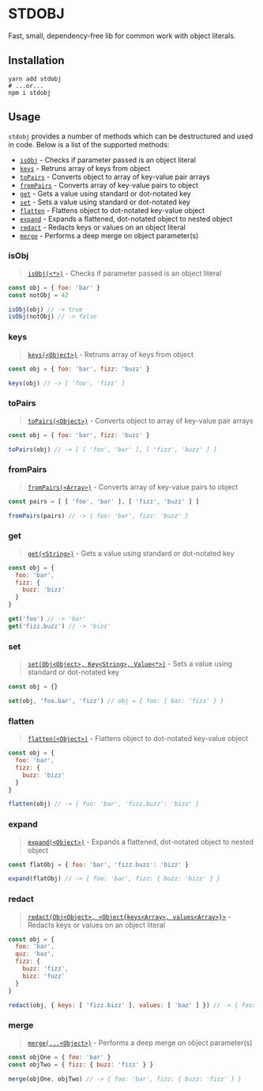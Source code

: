 # STDOBJ

Fast, small, dependency-free lib for common work with object literals.

## Installation

```
yarn add stdobj
# ...or...
npm i stdobj
```

## Usage

`stdobj` provides a number of methods which can be destructured and used
in code. Below is a list of the supported methods:

* [`isObj`](#isobj) - Checks if parameter passed is an object literal
* [`keys`](#keys) - Retruns array of keys from object
* [`toPairs`](#topairs) - Converts object to array of key-value pair arrays
* [`fromPairs`](#frompairs) - Converts array of key-value pairs to object
* [`get`](#get) - Gets a value using standard or dot-notated key
* [`set`](#set) - Sets a value using standard or dot-notated key
* [`flatten`](#flatten) - Flattens object to dot-notated key-value object
* [`expand`](#expand) - Expands a flattened, dot-notated object to nested object
* [`redact`](#redact) - Redacts keys or values on an object literal
* [`merge`](#merge) - Performs a deep merge on object parameter(s)

### isObj

> [`isObj(<*>)`](#isObj) - Checks if parameter passed is an object literal

```javascript
const obj = { foo: 'bar' }
const notObj = 42

isObj(obj) // -> true
isObj(notObj) // -> false
```

### keys

> [`keys(<Object>)`](#keys) - Retruns array of keys from object

```javascript
const obj = { foo: 'bar', fizz: 'buzz' }

keys(obj) // -> [ 'foo', 'fizz' ]
```

### toPairs

> [`toPairs(<Object>)`](#toPairs) - Converts object to array of key-value pair arrays

```javascript
const obj = { foo: 'bar', fizz: 'buzz' }

toPairs(obj) // -> [ [ 'foo', 'bar' ], [ 'fizz', 'buzz' ] ]
```

### fromPairs

> [`fromPairs(<Array>)`](#fromPairs) - Converts array of key-value pairs to object

```javascript
const pairs = [ [ 'foo', 'bar' ], [ 'fizz', 'buzz' ] ]

fromPairs(pairs) // -> { foo: 'bar', fizz: 'buzz' }
```

### get

> [`get(<String>)`](#get) - Gets a value using standard or dot-notated key

```javascript
const obj = {
  foo: 'bar',
  fizz: {
    buzz: 'bizz'
  }
}

get('foo') // -> 'bar'
get('fizz.buzz') // -> 'bizz'
```

### set

> [`set(Obj<Object>, Key<String>, Value<*>)`](#set) - Sets a value using standard or dot-notated key

```javascript
const obj = {}

set(obj, 'foo.bar', 'fizz') // obj = { foo: { bar: 'fizz' } }
```

### flatten

> [`flatten(<Object>)`](#flatten) - Flattens object to dot-notated key-value object

```javascript
const obj = {
  foo: 'bar',
  fizz: {
    buzz: 'bizz'
  }
}

flatten(obj) // -> { foo: 'bar', 'fizz.buzz': 'bizz' }
```

### expand

> [`expand(<Object>)`](#expand) - Expands a flattened, dot-notated object to nested object

```javascript
const flatObj = { foo: 'bar', 'fizz.buzz': 'bizz' }

expand(flatObj) // -> { foo: 'bar', fizz: { buzz: 'bizz' } }
```

### redact

> [`redact(Obj<Object>, <Object{keys<Array>, values<Array>}>`](#redact) - Redacts keys or values on an object literal

```javascript
const obj = {
  foo: 'bar',
  quz: 'baz',
  fizz: {
    buzz: 'fizz',
    bizz: 'fuzz'
  }
}

redact(obj, { keys: [ 'fizz.bizz' ], values: [ 'baz' ] }) // -> { foo: 'bar', fizz: { buzz: 'fizz' } }
```

### merge

> [`merge(...<Object>)`](#merge) - Performs a deep merge on object parameter(s)

```javascript
const objOne = { foo: 'bar' }
const objTwo = { fizz: { buzz: 'fizz' } }

merge(objOne, objTwo) // -> { foo: 'bar', fizz: { buzz: 'fizz' } }
```
